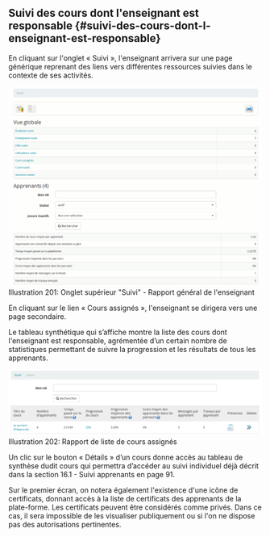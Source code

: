 ## Suivi des cours dont l&#039;enseignant est responsable {#suivi-des-cours-dont-l-enseignant-est-responsable}

En cliquant sur l&#039;onglet « Suivi », l&#039;enseignant arrivera sur une page générique reprenant des liens vers différentes ressources suivies dans le contexte de ses activités.

![](../assets/image277.png)Illustration 201: Onglet supérieur &quot;Suivi&quot; - Rapport général de l&#039;enseignant

En cliquant sur le lien « Cours assignés », l&#039;enseignant se dirigera vers une page secondaire.

Le tableau synthétique qui s’affiche montre la liste des cours dont l&#039;enseignant est responsable, agrémentée d’un certain nombre de statistiques permettant de suivre la progression et les résultats de tous les apprenants.

![](../assets/image278.png)Illustration 202: Rapport de liste de cours assignés

Un clic sur le bouton « Détails » d’un cours donne accès au tableau de synthèse dudit cours qui permettra d’accéder au suivi individuel déjà décrit dans la section 16.1 - Suivi apprenants en page 91.

Sur le premier écran, on notera également l&#039;existence d&#039;une icône de certificats, donnant accès à la liste de certificats des apprenants de la plate-forme. Les certificats peuvent être considérés comme privés. Dans ce cas, il sera impossible de les visualiser publiquement ou si l&#039;on ne dispose pas des autorisations pertinentes.